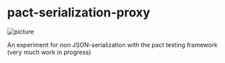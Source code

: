 # pact-serialization-proxy
![picture](https://travis-ci.org/mcon/pact-serialization-proxy.svg?branch=master)

An experiment for non JSON-serialization with the pact testing framework (very much work in progress)
